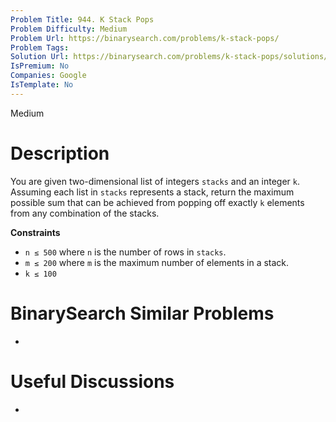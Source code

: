 ```yaml
---
Problem Title: 944. K Stack Pops
Problem Difficulty: Medium
Problem Url: https://binarysearch.com/problems/k-stack-pops/
Problem Tags: 
Solution Url: https://binarysearch.com/problems/k-stack-pops/solutions/
IsPremium: No
Companies: Google
IsTemplate: No
---
```


<span style="color: ;">Medium</span>

# Description

You are given two-dimensional list of integers `stacks` and an integer `k`. Assuming each list in `stacks` represents a stack, return the maximum possible sum that can be achieved from popping off exactly `k` elements from any combination of the stacks.

**Constraints**
- `n ≤ 500` where `n` is the number of rows in `stacks`.
- `m ≤ 200` where `m` is the maximum number of elements in a stack.
- `k ≤ 100`

# BinarySearch Similar Problems

- []()

# Useful Discussions

- []()
